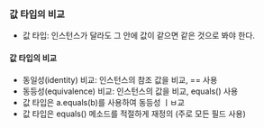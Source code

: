 ### 값 타입의 비교
- 값 타입: 인스턴스가 달라도 그 안에 값이 같으면 같은 것으로 봐야 한다.

#### 값 타입의 비교
- 동일성(identity) 비교: 인스턴스의 참조 값을 비교, == 사용
- 동등성(equivalence) 비교: 인스턴스의 값을 비교, equals() 사용
- 값 타입은 a.equals(b)를 사용하여 동등성 ㅣㅂ교 
- 값 타입은 equals() 메소드를 적절하게 재정의 (주로 모든 필드 사용)